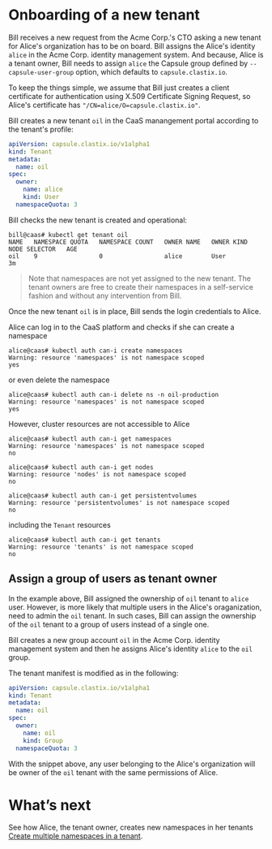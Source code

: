 # Onboarding of a new tenant
Bill receives a new request from the Acme Corp.'s CTO asking a new tenant for Alice's organization has to be on board. Bill assigns the Alice's identity `alice` in the Acme Corp. identity management system. And because, Alice is a tenant owner, Bill needs to assign `alice` the Capsule group defined by `--capsule-user-group` option, which defaults to `capsule.clastix.io`.

To keep the things simple, we assume that Bill just creates a client certificate for authentication using X.509 Certificate Signing Request, so Alice's certificate has `"/CN=alice/O=capsule.clastix.io"`.

Bill creates a new tenant `oil` in the CaaS manangement portal according to the tenant's profile:

```yaml
apiVersion: capsule.clastix.io/v1alpha1
kind: Tenant
metadata:
  name: oil
spec:
  owner:
    name: alice
    kind: User
  namespaceQuota: 3
```

Bill checks the new tenant is created and operational:

```
bill@caas# kubectl get tenant oil
NAME   NAMESPACE QUOTA   NAMESPACE COUNT   OWNER NAME   OWNER KIND   NODE SELECTOR   AGE
oil    9                 0                 alice        User                         3m
```

> Note that namespaces are not yet assigned to the new tenant.
> The tenant owners are free to create their namespaces in a self-service fashion
> and without any intervention from Bill.

Once the new tenant `oil` is in place, Bill sends the login credentials to Alice.

Alice can log in to the CaaS platform and checks if she can create a namespace

```
alice@caas# kubectl auth can-i create namespaces
Warning: resource 'namespaces' is not namespace scoped
yes
``` 

or even delete the namespace

```
alice@caas# kubectl auth can-i delete ns -n oil-production
Warning: resource 'namespaces' is not namespace scoped
yes
```

However, cluster resources are not accessible to Alice

```
alice@caas# kubectl auth can-i get namespaces
Warning: resource 'namespaces' is not namespace scoped
no

alice@caas# kubectl auth can-i get nodes
Warning: resource 'nodes' is not namespace scoped
no

alice@caas# kubectl auth can-i get persistentvolumes
Warning: resource 'persistentvolumes' is not namespace scoped
no
```

including the `Tenant` resources

```
alice@caas# kubectl auth can-i get tenants
Warning: resource 'tenants' is not namespace scoped
no
```

## Assign a group of users as tenant owner
In the example above, Bill assigned the ownership of `oil` tenant to `alice` user. However, is more likely that multiple users in the Alice's oraganization, need to admin the `oil` tenant. In such cases, Bill can assign the ownership of the `oil` tenant to a group of users instead of a single one.

Bill creates a new group account `oil` in the Acme Corp. identity management system and then he assigns Alice's identity `alice` to the `oil` group.

The tenant manifest is modified as in the following:

```yaml
apiVersion: capsule.clastix.io/v1alpha1
kind: Tenant
metadata:
  name: oil
spec:
  owner:
    name: oil
    kind: Group
  namespaceQuota: 3
```

With the snippet above, any user belonging to the Alice's organization will be owner of the `oil` tenant with the same permissions of Alice.

# What’s next
See how Alice, the tenant owner, creates new namespaces in her tenants [Create multiple namespaces in a tenant]().
